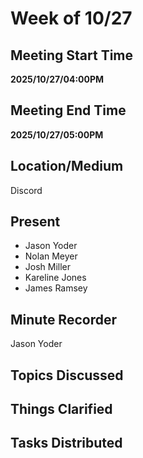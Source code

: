 # Week of 10/27

## Meeting Start Time

**2025/10/27/04:00PM** 

## Meeting End Time

**2025/10/27/05:00PM**

## Location/Medium

Discord

## Present
- Jason Yoder
- Nolan Meyer
- Josh Miller
- Kareline Jones
- James Ramsey

## Minute Recorder
Jason Yoder

## Topics Discussed

## Things Clarified

## Tasks Distributed
